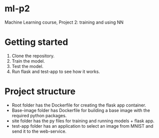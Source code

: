 # ml-p2
Machine Learning course, Project 2: training and using NN
# Getting started
1. Clone the repository.
2. Train the model.
3. Test the model.
4. Run flask and test-app to see how it works.
# Project structure
- Root folder has the Dockerfile for creating the flask app container.
- Base-image folder has Dockerfile for building a base image with the required python packages.
- site folder has the py files for training and running models + flask app.
- test-app folder has an application to select an image from MNIST and send it to the web-service.

